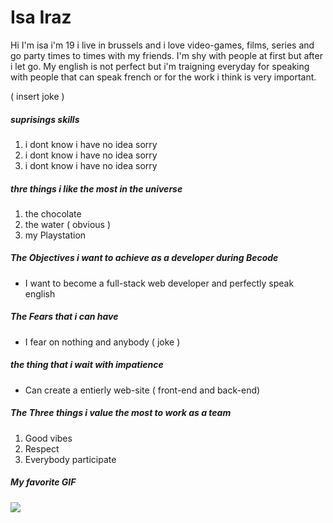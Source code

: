 # Isa Iraz
Hi I'm isa i'm 19 i live in brussels and i love video-games, films, series and go party times
to times with my friends. I'm shy with people at first but after i let go. 
My english is not perfect but i'm traigning everyday for speaking with people that can speak french
or for the work i think is very important.

( insert joke )

##### suprisings skills

1. i dont know i have no idea sorry
2.  i dont know i have no idea sorry
3.  i dont know i have no idea sorry

##### thre things i like the most in the universe

1. the chocolate
2. the water ( obvious )
3. my Playstation

##### The Objectives i want to achieve as a developer during Becode 

* I want to become a full-stack web developer and perfectly speak english

##### The Fears that i can have

* I fear on nothing and anybody ( joke )

##### the thing that i wait with impatience

* Can create a entierly web-site ( front-end and back-end)

##### The Three things i value the most to work as a team

1. Good vibes
2. Respect
3. Everybody participate

##### My favorite GIF 


 ![](https://c.tenor.com/QXVs4QWLlzkAAAAC/spider-man.gif) 